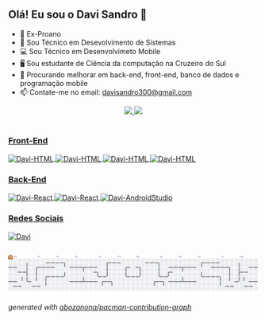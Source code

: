 ## Olá! Eu sou o Davi Sandro 👋 
- 🥷 Ex-Proano
- 🌱 Sou Técnico em Desevolvimento de Sistemas
- 💻 Sou Técnico em Desenvolvimeto Mobile
- 🖥️ Sou estudante de Ciência da computação na Cruzeiro do Sul
- 🤔 Procurando melhorar em back-end, front-end, banco de dados e programação mobile
- 📫 Contate-me no email: davisandro300@gmail.com

<div align="center">
  <a href="https://github.com/Davi300Git">
  <img height="160em" 
    src="https://github-readme-stats.vercel.app/api?username=Davi300Git&show_icons=true&theme=radical&include_all_commits=true&count_private=true"/>
  <img height="160em" src="https://github-readme-stats.vercel.app/api/top-langs/?username=Davi300Git&layout=compact&langs_count=7&theme=radical"/>
</div>
<div style="display: inline_block"><br>

  <div><h3>Front-End</h3></div>

  <img align="center" alt="Davi-HTML" src="https://img.shields.io/badge/HTML5-E34F26?style=for-the-badge&logo=html5&logoColor=white">
  <img align="center" alt="Davi-HTML" src="https://img.shields.io/badge/CSS3-1572B6?style=for-the-badge&logo=css3&logoColor=white">
  <img align="center" alt="Davi-HTML" src="https://img.shields.io/badge/JavaScript-323330?style=for-the-badge&logo=javascript&logoColor=F7DF1E">
  <img align="center" alt="Davi-HTML" src="https://img.shields.io/badge/React-20232A?style=for-the-badge&logo=react&logoColor=61DAFB">

          
    
   <div><h3>Back-End</h3></div>

  <img align="center" alt="Davi-React" src="https://img.shields.io/badge/Java-ED8B00?style=for-the-badge&logo=java&logoColor=white" />
  <img align="center" alt="Davi-React" src="https://img.shields.io/badge/React_Native-20232A?style=for-the-badge&logo=react&logoColor=61DAFB" />
  <img align="center" alt="Davi-AndroidStudio" src="https://img.shields.io/badge/Kotlin-0095D5?&style=for-the-badge&logo=kotlin&logoColor=white" />
          
  <div><h3>Redes Sociais</h3></div>
  
  <a href="https://www.linkedin.com/in/davi-sandro-998789205/">
  <img align="center" alt="Davi" src="https://img.shields.io/badge/LinkedIn-0077B5?style=for-the-badge&logo=linkedin&logoColor=white"/></a>

  </div>
  
  ##
<picture>
  <source media="(prefers-color-scheme: dark)" srcset="https://raw.githubusercontent.com/Davi300Git/Davi300Git/output/pacman-contribution-graph-dark.svg">
  <source media="(prefers-color-scheme: light)" srcset="https://raw.githubusercontent.com/Davi300Git/Davi300Git/output/pacman-contribution-graph.svg">
  <img alt="pacman contribution graph" src="https://raw.githubusercontent.com/Davi300Git/Davi300Git/output/pacman-contribution-graph.svg">
</picture>

_generated with [abozanona/pacman-contribution-graph](https://abozanona.github.io/pacman-contribution-graph/)_
